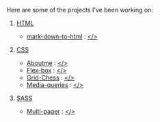 
Here are some of the projects I've been working on:
1. [HTML](https://github.com/scenoxmans/learning-markup/tree/master/exercises/1.html)
      *    [mark-down-to-html](https://scenoxmans.github.io/learning-markup/exercises/1.html/1.markdown-to-html/) : [</>](https://github.com/scenoxmans/learning-markup/blob/master/exercises/1.html/1.markdown-to-html/index.html)
2. [CSS](https://github.com/scenoxmans/learning-markup/tree/master/exercises/2.css)

      *    [Aboutme](https://scenoxmans.github.io/learning-markup/exercises/2.css/1.about-me/) : [</>](https://github.com/scenoxmans/learning-markup/blob/master/exercises/2.css/1.about-me/index.html)
      *    [Flex-box](https://scenoxmans.github.io/learning-markup/exercises/2.css/2.flex-box/) : [</>](https://github.com/scenoxmans/learning-markup/blob/master/exercises/2.css/2.flex-box/index.html)
      *    [Grid-Chess](https://scenoxmans.github.io/learning-markup/exercises/2.css/3.grid/) : [</>](https://github.com/scenoxmans/learning-markup/blob/master/exercises/2.css/3.grid/index.html)
      *    [Media-queries](https://scenoxmans.github.io/learning-markup/exercises/2.css/4.media-queries/) : [</>](https://github.com/scenoxmans/learning-markup/tree/master/exercises/2.css/4.media-queries/index.html)
3. [SASS](https://github.com/scenoxmans/learning-markup/tree/master/exercises/3.sass)
      *    [Multi-pager](https://scenoxmans.github.io/learning-markup/exercises/3.sass/multi-pager/) : [</>](https://github.com/scenoxmans/learning-markup/blob/master/exercises/3.sass/multi-pager/index.html)

